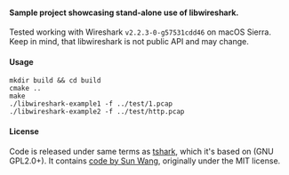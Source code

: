 #### Sample project showcasing stand-alone use of libwireshark.

Tested working with Wireshark `v2.2.3-0-g57531cdd46` on macOS Sierra. Keep in mind, that libwireshark is not public API and may change.

#### Usage

    mkdir build && cd build
    cmake ..
    make
    ./libwireshark-example1 -f ../test/1.pcap
    ./libwireshark-example2 -f ../test/http.pcap

#### License

Code is released under same terms as [tshark](https://github.com/boundary/wireshark/blob/master/tshark.c), which it's based on (GNU GPL2.0+). It contains [code by Sun Wang](https://github.com/sunwxg/decode_by_libwireshark), originally under the MIT license.
